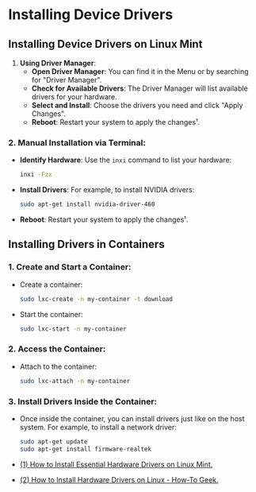 # Installing Device Drivers

## Installing Device Drivers on Linux Mint

1. **Using Driver Manager**:
   - **Open Driver Manager**: You can find it in the Menu or by searching for "Driver Manager".
   - **Check for Available Drivers**: The Driver Manager will list available drivers for your hardware.
   - **Select and Install**: Choose the drivers you need and click "Apply Changes".
   - **Reboot**: Restart your system to apply the changes¹.

### 2. **Manual Installation via Terminal**:
   - **Identify Hardware**: Use the `inxi` command to list your hardware:
     ```bash
     inxi -Fzx
     ```
   - **Install Drivers**: For example, to install NVIDIA drivers:
     ```bash
     sudo apt-get install nvidia-driver-460
     ```
   - **Reboot**: Restart your system to apply the changes¹.

## Installing Drivers in Containers

### 1. **Create and Start a Container**:
   - Create a container:
     ```bash
     sudo lxc-create -n my-container -t download
     ```
   - Start the container:
     ```bash
     sudo lxc-start -n my-container
     ```

### 2. **Access the Container**:
   - Attach to the container:
     ```bash
     sudo lxc-attach -n my-container
     ```

### 3. **Install Drivers Inside the Container**:
   - Once inside the container, you can install drivers just like on the host system. For example, to install a network driver:
     ```bash
     sudo apt-get update
     sudo apt-get install firmware-realtek
     ```


- [(1) How to Install Essential Hardware Drivers on Linux Mint.](https://www.fosslinux.com/134500/how-to-install-necessary-hardware-drivers-on-linux-mint.htm.)
- [(2) How to Install Hardware Drivers on Linux - How-To Geek.](https://www.howtogeek.com/213488/how-to-install-hardware-drivers-on-linux/.)
